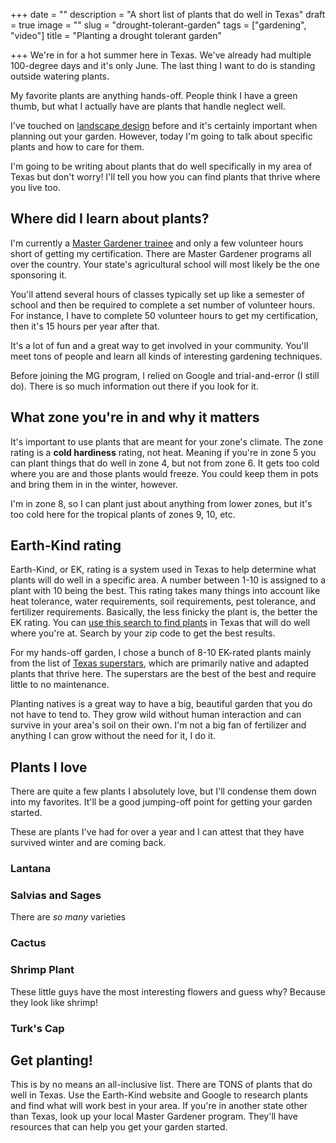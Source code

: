 +++
date = ""
description = "A short list of plants that do well in Texas"
draft = true
image = ""
slug = "drought-tolerant-garden"
tags = ["gardening", "video"]
title = "Planting a drought tolerant garden"

+++
We're in for a hot summer here in Texas. We've already had multiple 100-degree days and it's only June. The last thing I want to do is standing outside watering plants.

My favorite plants are anything hands-off. People think I have a green thumb, but what I actually have are plants that handle neglect well.

I've touched on [landscape design](https://craftycody.com/life/backyard-zen-garden/) before and it's certainly important when planning out your garden. However, today I'm going to talk about specific plants and how to care for them.

I'm going to be writing about plants that do well specifically in my area of Texas but don't worry! I'll tell you how you can find plants that thrive where you live too.

## Where did I learn about plants?

I'm currently a [Master Gardener trainee](https://mastergardener.tamu.edu/become/) and only a few volunteer hours short of getting my certification. There are Master Gardener programs all over the country. Your state's agricultural school will most likely be the one sponsoring it.

You'll attend several hours of classes typically set up like a semester of school and then be required to complete a set number of volunteer hours. For instance, I have to complete 50 volunteer hours to get my certification, then it's 15 hours per year after that.

It's a lot of fun and a great way to get involved in your community. You'll meet tons of people and learn all kinds of interesting gardening techniques.

Before joining the MG program, I relied on Google and trial-and-error (I still do). There is so much information out there if you look for it.

## What zone you're in and why it matters

It's important to use plants that are meant for your zone's climate. The zone rating is a **cold hardiness** rating, not heat. Meaning if you're in zone 5 you can plant things that do well in zone 4, but not from zone 6. It gets too cold where you are and those plants would freeze. You could keep them in pots and bring them in in the winter, however.

I'm in zone 8, so I can plant just about anything from lower zones, but it's too cold here for the tropical plants of zones 9, 10, etc.

## Earth-Kind rating

Earth-Kind, or EK, rating is a system used in Texas to help determine what plants will do well in a specific area. A number between 1-10 is assigned to a plant with 10 being the best. This rating takes many things into account like heat tolerance, water requirements, soil requirements, pest tolerance, and fertilizer requirements. Basically, the less finicky the plant is, the better the EK rating. You can [use this search to find plants](http://ekps.tamu.edu/) in Texas that will do well where you're at. Search by your zip code to get the best results.

For my hands-off garden, I chose a bunch of 8-10 EK-rated plants mainly from the list of [Texas superstars](https://texassuperstar.com/plants/), which are primarily native and adapted plants that thrive here. The superstars are the best of the best and require little to no maintenance.

Planting natives is a great way to have a big, beautiful garden that you do not have to tend to. They grow wild without human interaction and can survive in your area's soil on their own. I'm not a big fan of fertilizer and anything I can grow without the need for it, I do it.

## Plants I love

There are quite a few plants I absolutely love, but I'll condense them down into my favorites. It'll be a good jumping-off point for getting your garden started.

These are plants I've had for over a year and I can attest that they have survived winter and are coming back.

### Lantana

### Salvias and Sages

There are _so many_ varieties

### Cactus

### Shrimp Plant

These little guys have the most interesting flowers and guess why? Because they look like shrimp!

### Turk's Cap

## Get planting!

This is by no means an all-inclusive list. There are TONS of plants that do well in Texas. Use the Earth-Kind website and Google to research plants and find what will work best in your area. If you're in another state other than Texas, look up your local Master Gardener program. They'll have resources that can help you get your garden started.